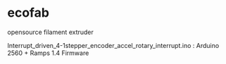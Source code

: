 # ecofab
opensource filament extruder

Interrupt_driven_4-1stepper_encoder_accel_rotary_interrupt.ino : Arduino 2560 + Ramps 1.4  Firmware 
